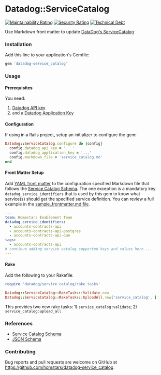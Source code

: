 # Datadog::ServiceCatalog

[![Maintainability Rating](https://sonarcloud.io/api/project_badges/measure?project=homestars_datadog-service_catalog&metric=sqale_rating)](https://sonarcloud.io/summary/new_code?id=homestars_datadog-service_catalog) [![Security Rating](https://sonarcloud.io/api/project_badges/measure?project=homestars_datadog-service_catalog&metric=security_rating)](https://sonarcloud.io/summary/new_code?id=homestars_datadog-service_catalog) [![Technical Debt](https://sonarcloud.io/api/project_badges/measure?project=homestars_datadog-service_catalog&metric=sqale_index)](https://sonarcloud.io/summary/new_code?id=homestars_datadog-service_catalog)

Use Markdown front matter to update [DataDog's ServiceCatalog](https://docs.datadoghq.com/tracing/service_catalog/)

### Installation

Add this line to your application's Gemfile:

```ruby
gem 'datadog-service_catalog'
```

### Usage

#### Prerequisites

You need:

1. [Datadog API key](https://app.datadoghq.com/organization-settings/api-keys)
2. and a [Datadog Application Key](https://app.datadoghq.com/organization-settings/application-keys)

####  Configuration

If using in a Rails project, setup an initializer to configure the gem:

```ruby
Datadog::ServiceCatalog.configure do |config|
  config.datadog_api_key = '...'
  config.datadog_application_key = '...'
  config.markdown_file = 'service_catalog.md'
end
```

#### Front Matter Setup

Add [YAML front matter](https://wowchemy.com/docs/content/front-matter/) to the configuration specified Markdown file that follows the [Service Catalog Schema](https://github.com/DataDog/schema/blob/main/service-catalog/v2/schema.json). The one exception is a mandatory key `datadog_service_identifiers` that is used by this gem to know what service(s) should get the specified service definition. You can review a full example in the [sample_frontmatter.md file](docs/sample_frontmatter.md).

```yaml
---
team: Homestars Enablement Team
datadog_service_identifiers:
  - accounts-contracts-api
  - accounts-contracts-api-postgres
  - accounts-contracts-api-que
tags:
  - accounts-contracts-api
# continue adding service catalog supported keys and values here ...
---
```



#### Rake

Add the following to your Rakefile:

```ruby
require 'datadog/service_catalog/rake_tasks'

Datadog::ServiceCatalog::RakeTasks::Validate.new
Datadog::ServiceCatalog::RakeTasks::UploadAll.new('service_catalog', ['service_catalog:validate', :environment])
```

This provides two new rake tasks: 1) `service_catalog:validate`; 2) `service_catalog:upload_all`

### References

* [Service Catalog Schema](https://github.com/DataDog/schema/blob/main/service-catalog/v2/schema.json)
* [JSON Schema](https://json-schema.org)

### Contributing

Bug reports and pull requests are welcome on GitHub at https://github.com/homstars/datadog-service_catalog.
